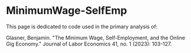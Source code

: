 # MinimumWage-SelfEmp
This page is dedicated to code used in the primary analysis of:

Glasner, Benjamin. 
"The Minimum Wage, Self-Employment, and the Online Gig Economy." 
Journal of Labor Economics 41, no. 1 (2023): 103-127.
